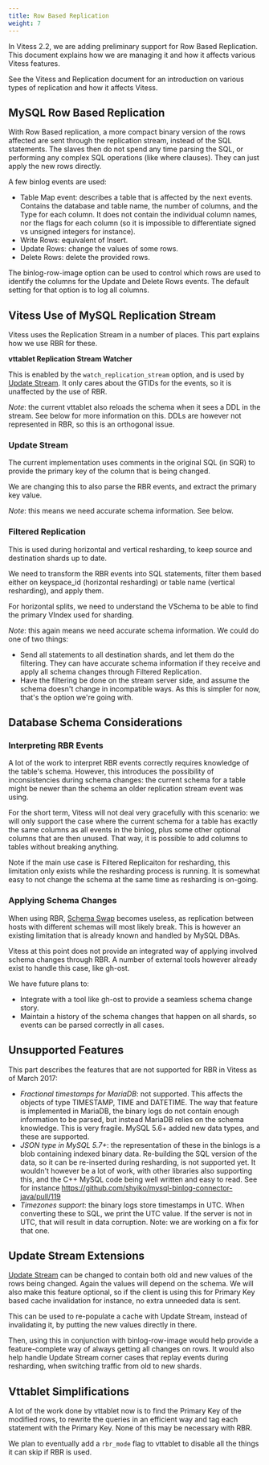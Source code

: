 ```yaml
---
title: Row Based Replication
weight: 7
---
```


In Vitess 2.2, we are adding preliminary support for Row Based Replication. This document explains how we are managing it and how it affects various Vitess features.

See the Vitess and Replication document for an introduction on various types of replication and how it affects Vitess.

## MySQL Row Based Replication

With Row Based replication, a more compact binary version of the rows affected are sent through the replication stream, instead of the SQL statements. The slaves then do not spend any time parsing the SQL, or performing any complex SQL operations (like where clauses). They can just apply the new rows directly.

A few binlog events are used:

* Table Map event: describes a table that is affected by the next events. Contains the database and table name, the number of columns, and the Type for each column. It does not contain the individual column names, nor the flags for each column (so it is impossible to differentiate signed vs unsigned integers for instance).
* Write Rows: equivalent of Insert.
* Update Rows: change the values of some rows.
* Delete Rows: delete the provided rows.

The binlog-row-image option can be used to control which rows are used to identify the columns for the Update and Delete Rows events. The default setting for that option is to log all columns.

## Vitess Use of MySQL Replication Stream

Vitess uses the Replication Stream in a number of places. This part explains how we use RBR for these.

**vttablet Replication Stream Watcher**

This is enabled by the `watch_replication_stream` option, and is used by [Update Stream](../update-stream). It only cares about the GTIDs for the events, so it is unaffected by the use of RBR.

*Note*: the current vttablet also reloads the schema when it sees a DDL in the stream. See below for more information on this. DDLs are however not represented in RBR, so this is an orthogonal issue.

### Update Stream

The current implementation uses comments in the original SQL (in SQR) to provide the primary key of the column that is being changed.

We are changing this to also parse the RBR events, and extract the primary key value.

*Note*: this means we need accurate schema information. See below.

### Filtered Replication

This is used during horizontal and vertical resharding, to keep source and destination shards up to date.

We need to transform the RBR events into SQL statements, filter them based either on keyspace_id (horizontal resharding) or table name (vertical resharding), and apply them.

For horizontal splits, we need to understand the VSchema to be able to find the primary VIndex used for sharding.

*Note*: this again means we need accurate schema information. We could do one of two things:

* Send all statements to all destination shards, and let them do the filtering. They can have accurate schema information if they receive and apply all schema changes through Filtered Replication.
* Have the filtering be done on the stream server side, and assume the schema doesn't change in incompatible ways. As this is simpler for now, that's the option we're going with.

## Database Schema Considerations

### Interpreting RBR Events

A lot of the work to interpret RBR events correctly requires knowledge of the table's schema. However, this introduces the possibility of inconsistencies during schema changes: the current schema for a table might be newer than the schema an older replication stream event was using.

For the short term, Vitess will not deal very gracefully with this scenario: we will only support the case where the current schema for a table has exactly the same columns as all events in the binlog, plus some other optional columns that are then unused. That way, it is possible to add columns to tables without breaking anything.

Note if the main use case is Filtered Replicaiton for resharding, this limitation only exists while the resharding process is running. It is somewhat easy to not change the schema at the same time as resharding is on-going.

### Applying Schema Changes

When using RBR, [Schema Swap](../schema-management/schema-swap) becomes useless, as replication between hosts with different schemas will most likely break. This is however an existing limitation that is already known and handled by MySQL DBAs.

Vitess at this point does not provide an integrated way of applying involved schema changes through RBR. A number of external tools however already exist to handle this case, like gh-ost.

We have future plans to:

* Integrate with a tool like gh-ost to provide a seamless schema change story.
* Maintain a history of the schema changes that happen on all shards, so events can be parsed correctly in all cases.

## Unsupported Features

This part describes the features that are not supported for RBR in Vitess as of March 2017:

* *Fractional timestamps for MariaDB*: not supported. This affects the objects of type TIMESTAMP, TIME and DATETIME. The way that feature is implemented in MariaDB, the binary logs do not contain enough information to be parsed, but instead MariaDB relies on the schema knowledge. This is very fragile. MySQL 5.6+ added new data types, and these are supported.
* *JSON type in MySQL 5.7+*: the representation of these in the binlogs is a blob containing indexed binary data. Re-building the SQL version of the data, so it can be re-inserted during resharding, is not supported yet. It wouldn't however be a lot of work, with other libraries also supporting this, and the C++ MySQL code being well written and easy to read. See for instance https://github.com/shyiko/mysql-binlog-connector-java/pull/119
* *Timezones support*: the binary logs store timestamps in UTC. When converting these to SQL, we print the UTC value. If the server is not in UTC, that will result in data corruption. Note: we are working on a fix for that one.

## Update Stream Extensions

[Update Stream](../update-stream) can be changed to contain both old and new values of the rows being changed. Again the values will depend on the schema. We will also make this feature optional, so if the client is using this for Primary Key based cache invalidation for instance, no extra unneeded data is sent.

This can be used to re-populate a cache with Update Stream, instead of invalidating it, by putting the new values directly in there.

Then, using this in conjunction with binlog-row-image would help provide a feature-complete way of always getting all changes on rows. It would also help handle Update Stream corner cases that replay events during resharding, when switching traffic from old to new shards.

## Vttablet Simplifications

A lot of the work done by vttablet now is to find the Primary Key of the modified rows, to rewrite the queries in an efficient way and tag each statement with the Primary Key. None of this may be necessary with RBR.

We plan to eventually add a `rbr_mode` flag to vttablet to disable all the things it can skip if RBR is used.
